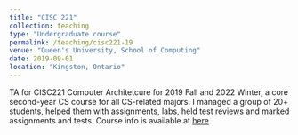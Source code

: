 ```yaml
---
title: "CISC 221"
collection: teaching
type: "Undergraduate course"
permalink: /teaching/cisc221-19
venue: "Queen's University, School of Computing"
date: 2019-09-01
location: "Kingston, Ontario"
---
```


TA for CISC221 Computer Architetcure for 2019 Fall and 2022 Winter, a core second-year CS course for all CS-related majors. I managed a group of 20+ students, helped them with assignments, labs, held test reviews and marked assignments and tests. Course info is available at [here](https://www.cs.queensu.ca/undergraduate/courses/CISC-221).